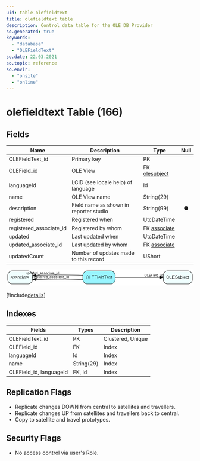 ```yaml
---
uid: table-olefieldtext
title: olefieldtext table
description: Control data table for the OLE DB Provider
so.generated: true
keywords:
  - "database"
  - "OLEFieldText"
so.date: 22.03.2021
so.topic: reference
so.envir:
  - "onsite"
  - "online"
---
```


# olefieldtext Table (166)

## Fields

| Name | Description | Type | Null |
|------|-------------|------|:----:|
|OLEFieldText\_id|Primary key|PK| |
|OLEField\_id|OLE View|FK [olesubject](olesubject.md)| |
|languageId|LCID (see locale help) of language|Id| |
|name|OLE View name|String(29)| |
|description|Field name as shown in reporter studio|String(99)|&#x25CF;|
|registered|Registered when|UtcDateTime| |
|registered\_associate\_id|Registered by whom|FK [associate](associate.md)| |
|updated|Last updated when|UtcDateTime| |
|updated\_associate\_id|Last updated by whom|FK [associate](associate.md)| |
|updatedCount|Number of updates made to this record|UShort| |


![OLEFieldText table relationship diagram](./media/OLEFieldText.png)

[!include[details](./includes/OLEFieldText.md)]

## Indexes

| Fields | Types | Description |
|--------|-------|-------------|
|OLEFieldText\_id |PK |Clustered, Unique |
|OLEField\_id |FK |Index |
|languageId |Id |Index |
|name |String(29) |Index |
|OLEField\_id, languageId |FK, Id |Index |

## Replication Flags

* Replicate changes DOWN from central to satellites and travellers.
* Replicate changes UP from satellites and travellers back to central.
* Copy to satellite and travel prototypes.

## Security Flags

* No access control via user's Role.

